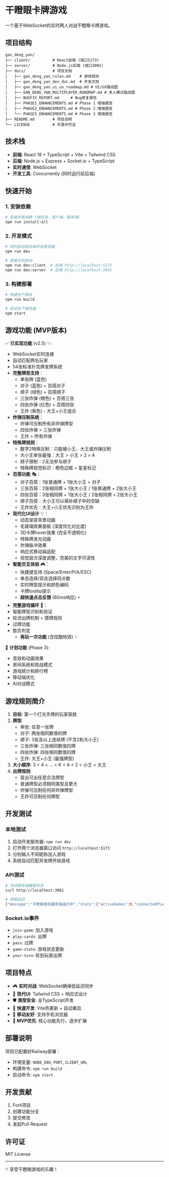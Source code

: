 # 干瞪眼卡牌游戏

一个基于WebSocket的实时两人对战干瞪眼卡牌游戏。

## 项目结构

```
gan_deng_yan/
├── client/          # React前端 (端口5173)
├── server/          # Node.js后端 (端口3001)
├── docs/            # 项目文档
│   ├── gan_deng_yan_rules.md    # 游戏规则
│   ├── gan_deng_yan_dev_doc.md  # 开发文档
│   ├── gan_deng_yan_ui_ux_roadmap.md # UI/UX路线图
│   ├── GAN_DENG_YAN_MULTIPLAYER_ROADMAP.md # 多人模式路线图
│   ├── BUGFIX_REPORT.md     # Bug修复报告
│   ├── PHASE1_ENHANCEMENTS.md # Phase 1 增强报告
│   ├── PHASE2_ENHANCEMENTS.md # Phase 2 增强报告
│   └── PHASE3_ENHANCEMENTS.md # Phase 3 增强报告
├── README.md        # 项目说明
└── LICENSE          # 开源许可证
```

## 技术栈

- **前端**: React 18 + TypeScript + Vite + Tailwind CSS
- **后端**: Node.js + Express + Socket.io + TypeScript
- **实时通信**: WebSocket
- **开发工具**: Concurrently (同时运行前后端)

## 快速开始

### 1. 安装依赖
```bash
# 安装所有依赖 (根目录、客户端、服务端)
npm run install:all
```

### 2. 开发模式
```bash
# 同时启动前后端开发服务器
npm run dev

# 或者分别启动
npm run dev:client  # 前端 http://localhost:5173
npm run dev:server  # 后端 http://localhost:3001
```

### 3. 构建部署
```bash
# 构建生产版本
npm run build

# 启动生产服务器
npm start
```

## 游戏功能 (MVP版本)

✅ **已实现功能** (v2.5) ✨:
- WebSocket实时连接
- 自动匹配两名玩家
- 54张标准扑克牌发牌系统
- **完整牌型支持**：
  - 单张牌 (蓝色)
  - 对子 (蓝色) + 百搭对子
  - 顺子 (绿色) + 百搭顺子
  - 三张炸弹 (橙色) + 百搭三张
  - 四张炸弹 (红色) + 百搭四张
  - 王炸 (紫色) - 大王+小王组合
- **炸弹压制系统**：
  - 炸弹可压制所有非炸弹牌型
  - 四张炸弹 > 三张炸弹
  - 王炸 > 所有炸弹
- **特殊牌规则**：
  - 数字2特殊压制：只能被小王、大王或炸弹压制
  - 大小王单张最强：大王 > 小王 > 2 > A
  - 顺子限制：2无法参与顺子
  - 特殊牌视觉标识：橙色边框 + 星星标记
- **百搭功能** 🎭：
  - 对子百搭：1张普通牌 + 1张大小王 = 对子
  - 三张百搭：2张相同牌 + 1张大小王 / 1张普通牌 + 2张大小王
  - 四张百搭：3张相同牌 + 1张大小王 / 2张相同牌 + 2张大小王
  - 顺子百搭：大小王可以填补顺子中的空缺
  - 王炸优先：大王+小王优先识别为王炸
- **现代化UI设计** ✨：
  - 动态渐变背景动画
  - 毛玻璃效果面板 (深度优化对比度)
  - 3D卡牌hover效果 (完全不透明化)
  - 特殊牌发光动画
  - 炸弹脉冲效果
  - 响应式移动端适配
  - 视觉层次深度调整，完美的文字可读性
- **智能交互体验** 🎮：
  - 快捷键支持 (Space/Enter/P/A/ESC)
  - 单击选择/双击选择同点数
  - 实时牌型提示和颜色编码
  - 卡牌tooltip提示
  - **超快速点击反馈** (80ms响应) ⚡
- **完整游戏循环** 🔄：
- 智能牌型识别和验证
- 轮流出牌机制 + 摸牌规则
- 过牌功能
- 胜负判定
  - **再玩一次功能** (含炫酷特效) ✨

🚧 **计划功能** (Phase 3):
- 音效和动画效果
- 房间系统和观战模式
- 游戏统计和排行榜
- 移动端优化
- AI对战模式

## 游戏规则简介

1. **目标**: 第一个打光手牌的玩家获胜
2. **牌型**: 
   - 单张: 任意一张牌
   - 对子: 两张相同数值的牌
   - 顺子: 3张及以上连续牌 (不含2和大小王)
   - 三张炸弹: 三张相同数值的牌
   - 四张炸弹: 四张相同数值的牌
   - 王炸: 大王+小王 (最强牌型)
3. **大小顺序**: 3 < 4 < ... < K < A < 2 < 小王 < 大王
4. **出牌规则**: 
   - 首出可出任意合法牌型
   - 普通牌型必须相同类型且更大
   - 炸弹可压制任何非炸弹牌型
   - 王炸可压制任何牌型

## 开发测试

### 本地测试
1. 启动开发服务器: `npm run dev`
2. 打开两个浏览器窗口访问 `http://localhost:5173`
3. 分别输入不同昵称加入游戏
4. 系统自动匹配并发牌开始游戏

### API测试
```bash
# 测试服务端健康状态
curl http://localhost:3001

# 预期返回
{"message":"干瞪眼游戏服务端运行中","stats":{"activeGames":0,"connectedPlayers":0}}
```

### Socket.io事件
- `join-game`: 加入游戏
- `play-cards`: 出牌
- `pass`: 过牌
- `game-state`: 游戏状态更新
- `your-turn`: 轮到玩家出牌

## 项目特点

- 🎮 **实时对战**: WebSocket确保低延迟同步
- 🎨 **现代UI**: Tailwind CSS + 响应式设计
- 🛡️ **类型安全**: 全TypeScript开发
- 🚀 **快速开发**: Vite热更新 + 自动重启
- 📱 **移动友好**: 支持手机浏览器
- 🎯 **MVP优先**: 核心功能先行，逐步扩展

## 部署说明

项目已配置好Railway部署：
- 环境变量: `NODE_ENV`, `PORT`, `CLIENT_URL`
- 构建命令: `npm run build`
- 启动命令: `npm start`

## 开发贡献

1. Fork项目
2. 创建功能分支
3. 提交修改
4. 发起Pull Request

## 许可证

MIT License

---

🃏 享受干瞪眼游戏的乐趣！ 